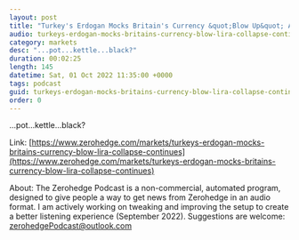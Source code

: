 ```yaml
---
layout: post
title: "Turkey's Erdogan Mocks Britain's Currency &quot;Blow Up&quot; As Lira Collapse Continues"
audio: turkeys-erdogan-mocks-britains-currency-blow-lira-collapse-continues-0
category: markets
desc: "...pot...kettle...black?"
duration: 00:02:25
length: 145
datetime: Sat, 01 Oct 2022 11:35:00 +0000
tags: podcast
guid: turkeys-erdogan-mocks-britains-currency-blow-lira-collapse-continues-0
order: 0
---
```

...pot...kettle...black?

Link: [https://www.zerohedge.com/markets/turkeys-erdogan-mocks-britains-currency-blow-lira-collapse-continues](https://www.zerohedge.com/markets/turkeys-erdogan-mocks-britains-currency-blow-lira-collapse-continues)

About: The Zerohedge Podcast is a non-commercial, automated program, designed to give people a way to get news from Zerohedge in an audio format.  I am actively working on tweaking and improving the setup to create a better listening experience (September 2022).  Suggestions are welcome: [zerohedgePodcast@outlook.com](mailto:zerohedgePodcast@outlook.com)